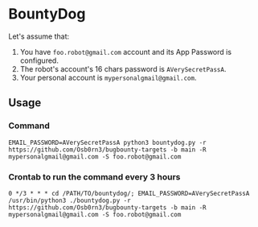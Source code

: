 # BountyDog

Let's assume that:
1. You have `foo.robot@gmail.com` account and its App Password is configured.
2. The robot's account's 16 chars password is `AVerySecretPassA`.
3. Your personal account is `mypersonalgmail@gmail.com`.

## Usage

### Command
```
EMAIL_PASSWORD=AVerySecretPassA python3 bountydog.py -r https://github.com/Osb0rn3/bugbounty-targets -b main -R mypersonalgmail@gmail.com -S foo.robot@gmail.com
```
### Crontab to run the command every 3 hours
```
0 */3 * * * cd /PATH/TO/bountydog/; EMAIL_PASSWORD=AVerySecretPassA /usr/bin/python3 ./bountydog.py -r https://github.com/Osb0rn3/bugbounty-targets -b main -R mypersonalgmail@gmail.com -S foo.robot@gmail.com
```
